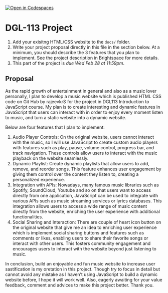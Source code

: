 [![Open in Codespaces](https://classroom.github.com/assets/launch-codespace-7f7980b617ed060a017424585567c406b6ee15c891e84e1186181d67ecf80aa0.svg)](https://classroom.github.com/open-in-codespaces?assignment_repo_id=13774628)

# DGL-113 Project

1. Add your exisitng HTML/CSS website to the `docs/` folder.
1. Write your project proposal directly in this file in the
   section below. At a minimum, you should describe the 3 features
   that you plan to implement. See the project description in
   Brightspace for more details.
1. This part of the project is _due Wed Feb 28 at 11:59pm_.

## Proposal

As the rapid growth of entertainment in general and also as a music lover personally, I plan to develop a music website which is published HTML CSS code on Git Hub by rajeevkrS for the project in DGL113 Introduction to JavaScript course. My plan is to create interesting and dynamic features in JavaScript that users can interact with in order to enjoy every moment listen to music, and turn a static website into a dynamic website.

Below are four features that I plan to implement:

1. Audio Player Controls: On the original website, users cannot interact with the music, so I will use JavaScript to create custom audio players with features such as play, pause, volume control, progress bar, and track navigation. These controls allow users to interact with the music playback on the website seamlessly.
2. Dynamic Playlist: Create dynamic playlists that allow users to add, remove, and reorder songs. This feature enhances user engagement by giving them control over the content they listen to, creating a personalized experience.
3. Integration with APIs: Nowadays, many famous music libraries such as Spotify, SoundCloud, Youtube and so on that users want to access directly from one application, JavaScript can be used to integrate with various APIs such as music streaming services or lyrics databases. This integration allows users to access a wide range of music content directly from the website, enriching the user experience with additional functionalities.
4. Social Sharing and Interaction: There are couple of heart icon button on the original website that give me an idea to enriching user experience which is implement social sharing buttons and features such as comments or likes, enabling users to share their favorite songs or interact with other users. This fosters community engagement and encourages users to interact with the website beyond just listening to music.

In conclusion, build an enjoyable and fun music website to increase user sastification is my oretation in this project. Though try to focus in detail but cannot avoid any mistake as I haven’t using JavaScript to build a dynamic website before, I hope it will work well. Also, eagerly awaiting for your value feedback, comment and advices to make this project better. Thank you.
